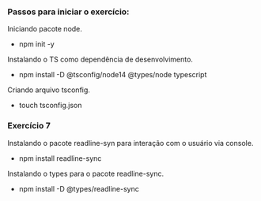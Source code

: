 ### Passos para iniciar o exercício:
Iniciando pacote node.
  * npm init -y

Instalando o TS como dependência de desenvolvimento.
  * npm install -D @tsconfig/node14 @types/node typescript

Criando arquivo tsconfig.
 * touch tsconfig.json


### Exercício 7
  Instalando o pacote readline-syn para interação com o usuário via console.
  * npm install readline-sync

  Instalando o types para o pacote readline-sync.
  * npm install -D @types/readline-sync